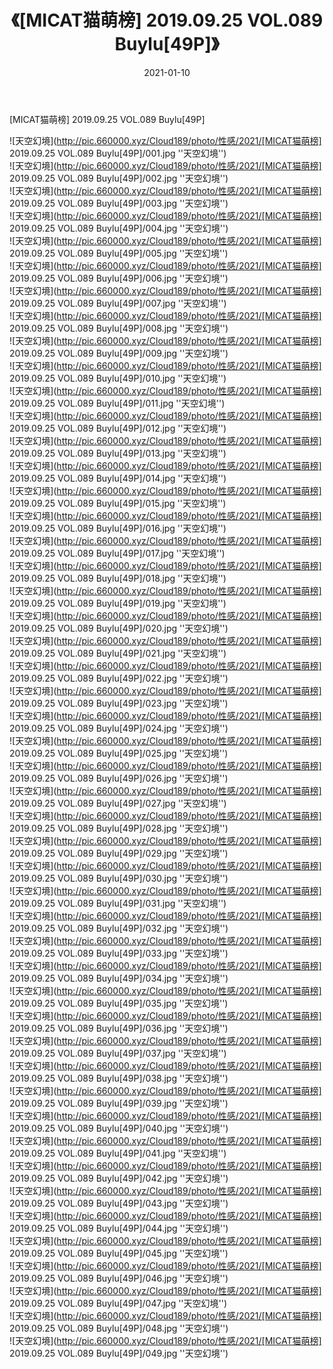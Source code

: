 ﻿---
layout: post
title:  《[MICAT猫萌榜] 2019.09.25 VOL.089 Buylu[49P]》
date:   2021-01-10
img: http://pic.660000.xyz/Cloud189/photo/性感/2021/[MICAT猫萌榜] 2019.09.25 VOL.089 Buylu[49P]/000.jpg
categories: [美女, 性感, 泳衣]
---

[MICAT猫萌榜] 2019.09.25 VOL.089 Buylu[49P]



![天空幻境](http://pic.660000.xyz/Cloud189/photo/性感/2021/[MICAT猫萌榜] 2019.09.25 VOL.089 Buylu[49P]/001.jpg ''天空幻境'') <br>
![天空幻境](http://pic.660000.xyz/Cloud189/photo/性感/2021/[MICAT猫萌榜] 2019.09.25 VOL.089 Buylu[49P]/002.jpg ''天空幻境'') <br>
![天空幻境](http://pic.660000.xyz/Cloud189/photo/性感/2021/[MICAT猫萌榜] 2019.09.25 VOL.089 Buylu[49P]/003.jpg ''天空幻境'') <br>
![天空幻境](http://pic.660000.xyz/Cloud189/photo/性感/2021/[MICAT猫萌榜] 2019.09.25 VOL.089 Buylu[49P]/004.jpg ''天空幻境'') <br>
![天空幻境](http://pic.660000.xyz/Cloud189/photo/性感/2021/[MICAT猫萌榜] 2019.09.25 VOL.089 Buylu[49P]/005.jpg ''天空幻境'') <br>
![天空幻境](http://pic.660000.xyz/Cloud189/photo/性感/2021/[MICAT猫萌榜] 2019.09.25 VOL.089 Buylu[49P]/006.jpg ''天空幻境'') <br>
![天空幻境](http://pic.660000.xyz/Cloud189/photo/性感/2021/[MICAT猫萌榜] 2019.09.25 VOL.089 Buylu[49P]/007.jpg ''天空幻境'') <br>
![天空幻境](http://pic.660000.xyz/Cloud189/photo/性感/2021/[MICAT猫萌榜] 2019.09.25 VOL.089 Buylu[49P]/008.jpg ''天空幻境'') <br>
![天空幻境](http://pic.660000.xyz/Cloud189/photo/性感/2021/[MICAT猫萌榜] 2019.09.25 VOL.089 Buylu[49P]/009.jpg ''天空幻境'') <br>
![天空幻境](http://pic.660000.xyz/Cloud189/photo/性感/2021/[MICAT猫萌榜] 2019.09.25 VOL.089 Buylu[49P]/010.jpg ''天空幻境'') <br>
![天空幻境](http://pic.660000.xyz/Cloud189/photo/性感/2021/[MICAT猫萌榜] 2019.09.25 VOL.089 Buylu[49P]/011.jpg ''天空幻境'') <br>
![天空幻境](http://pic.660000.xyz/Cloud189/photo/性感/2021/[MICAT猫萌榜] 2019.09.25 VOL.089 Buylu[49P]/012.jpg ''天空幻境'') <br>
![天空幻境](http://pic.660000.xyz/Cloud189/photo/性感/2021/[MICAT猫萌榜] 2019.09.25 VOL.089 Buylu[49P]/013.jpg ''天空幻境'') <br>
![天空幻境](http://pic.660000.xyz/Cloud189/photo/性感/2021/[MICAT猫萌榜] 2019.09.25 VOL.089 Buylu[49P]/014.jpg ''天空幻境'') <br>
![天空幻境](http://pic.660000.xyz/Cloud189/photo/性感/2021/[MICAT猫萌榜] 2019.09.25 VOL.089 Buylu[49P]/015.jpg ''天空幻境'') <br>
![天空幻境](http://pic.660000.xyz/Cloud189/photo/性感/2021/[MICAT猫萌榜] 2019.09.25 VOL.089 Buylu[49P]/016.jpg ''天空幻境'') <br>
![天空幻境](http://pic.660000.xyz/Cloud189/photo/性感/2021/[MICAT猫萌榜] 2019.09.25 VOL.089 Buylu[49P]/017.jpg ''天空幻境'') <br>
![天空幻境](http://pic.660000.xyz/Cloud189/photo/性感/2021/[MICAT猫萌榜] 2019.09.25 VOL.089 Buylu[49P]/018.jpg ''天空幻境'') <br>
![天空幻境](http://pic.660000.xyz/Cloud189/photo/性感/2021/[MICAT猫萌榜] 2019.09.25 VOL.089 Buylu[49P]/019.jpg ''天空幻境'') <br>
![天空幻境](http://pic.660000.xyz/Cloud189/photo/性感/2021/[MICAT猫萌榜] 2019.09.25 VOL.089 Buylu[49P]/020.jpg ''天空幻境'') <br>
![天空幻境](http://pic.660000.xyz/Cloud189/photo/性感/2021/[MICAT猫萌榜] 2019.09.25 VOL.089 Buylu[49P]/021.jpg ''天空幻境'') <br>
![天空幻境](http://pic.660000.xyz/Cloud189/photo/性感/2021/[MICAT猫萌榜] 2019.09.25 VOL.089 Buylu[49P]/022.jpg ''天空幻境'') <br>
![天空幻境](http://pic.660000.xyz/Cloud189/photo/性感/2021/[MICAT猫萌榜] 2019.09.25 VOL.089 Buylu[49P]/023.jpg ''天空幻境'') <br>
![天空幻境](http://pic.660000.xyz/Cloud189/photo/性感/2021/[MICAT猫萌榜] 2019.09.25 VOL.089 Buylu[49P]/024.jpg ''天空幻境'') <br>
![天空幻境](http://pic.660000.xyz/Cloud189/photo/性感/2021/[MICAT猫萌榜] 2019.09.25 VOL.089 Buylu[49P]/025.jpg ''天空幻境'') <br>
![天空幻境](http://pic.660000.xyz/Cloud189/photo/性感/2021/[MICAT猫萌榜] 2019.09.25 VOL.089 Buylu[49P]/026.jpg ''天空幻境'') <br>
![天空幻境](http://pic.660000.xyz/Cloud189/photo/性感/2021/[MICAT猫萌榜] 2019.09.25 VOL.089 Buylu[49P]/027.jpg ''天空幻境'') <br>
![天空幻境](http://pic.660000.xyz/Cloud189/photo/性感/2021/[MICAT猫萌榜] 2019.09.25 VOL.089 Buylu[49P]/028.jpg ''天空幻境'') <br>
![天空幻境](http://pic.660000.xyz/Cloud189/photo/性感/2021/[MICAT猫萌榜] 2019.09.25 VOL.089 Buylu[49P]/029.jpg ''天空幻境'') <br>
![天空幻境](http://pic.660000.xyz/Cloud189/photo/性感/2021/[MICAT猫萌榜] 2019.09.25 VOL.089 Buylu[49P]/030.jpg ''天空幻境'') <br>
![天空幻境](http://pic.660000.xyz/Cloud189/photo/性感/2021/[MICAT猫萌榜] 2019.09.25 VOL.089 Buylu[49P]/031.jpg ''天空幻境'') <br>
![天空幻境](http://pic.660000.xyz/Cloud189/photo/性感/2021/[MICAT猫萌榜] 2019.09.25 VOL.089 Buylu[49P]/032.jpg ''天空幻境'') <br>
![天空幻境](http://pic.660000.xyz/Cloud189/photo/性感/2021/[MICAT猫萌榜] 2019.09.25 VOL.089 Buylu[49P]/033.jpg ''天空幻境'') <br>
![天空幻境](http://pic.660000.xyz/Cloud189/photo/性感/2021/[MICAT猫萌榜] 2019.09.25 VOL.089 Buylu[49P]/034.jpg ''天空幻境'') <br>
![天空幻境](http://pic.660000.xyz/Cloud189/photo/性感/2021/[MICAT猫萌榜] 2019.09.25 VOL.089 Buylu[49P]/035.jpg ''天空幻境'') <br>
![天空幻境](http://pic.660000.xyz/Cloud189/photo/性感/2021/[MICAT猫萌榜] 2019.09.25 VOL.089 Buylu[49P]/036.jpg ''天空幻境'') <br>
![天空幻境](http://pic.660000.xyz/Cloud189/photo/性感/2021/[MICAT猫萌榜] 2019.09.25 VOL.089 Buylu[49P]/037.jpg ''天空幻境'') <br>
![天空幻境](http://pic.660000.xyz/Cloud189/photo/性感/2021/[MICAT猫萌榜] 2019.09.25 VOL.089 Buylu[49P]/038.jpg ''天空幻境'') <br>
![天空幻境](http://pic.660000.xyz/Cloud189/photo/性感/2021/[MICAT猫萌榜] 2019.09.25 VOL.089 Buylu[49P]/039.jpg ''天空幻境'') <br>
![天空幻境](http://pic.660000.xyz/Cloud189/photo/性感/2021/[MICAT猫萌榜] 2019.09.25 VOL.089 Buylu[49P]/040.jpg ''天空幻境'') <br>
![天空幻境](http://pic.660000.xyz/Cloud189/photo/性感/2021/[MICAT猫萌榜] 2019.09.25 VOL.089 Buylu[49P]/041.jpg ''天空幻境'') <br>
![天空幻境](http://pic.660000.xyz/Cloud189/photo/性感/2021/[MICAT猫萌榜] 2019.09.25 VOL.089 Buylu[49P]/042.jpg ''天空幻境'') <br>
![天空幻境](http://pic.660000.xyz/Cloud189/photo/性感/2021/[MICAT猫萌榜] 2019.09.25 VOL.089 Buylu[49P]/043.jpg ''天空幻境'') <br>
![天空幻境](http://pic.660000.xyz/Cloud189/photo/性感/2021/[MICAT猫萌榜] 2019.09.25 VOL.089 Buylu[49P]/044.jpg ''天空幻境'') <br>
![天空幻境](http://pic.660000.xyz/Cloud189/photo/性感/2021/[MICAT猫萌榜] 2019.09.25 VOL.089 Buylu[49P]/045.jpg ''天空幻境'') <br>
![天空幻境](http://pic.660000.xyz/Cloud189/photo/性感/2021/[MICAT猫萌榜] 2019.09.25 VOL.089 Buylu[49P]/046.jpg ''天空幻境'') <br>
![天空幻境](http://pic.660000.xyz/Cloud189/photo/性感/2021/[MICAT猫萌榜] 2019.09.25 VOL.089 Buylu[49P]/047.jpg ''天空幻境'') <br>
![天空幻境](http://pic.660000.xyz/Cloud189/photo/性感/2021/[MICAT猫萌榜] 2019.09.25 VOL.089 Buylu[49P]/048.jpg ''天空幻境'') <br>
![天空幻境](http://pic.660000.xyz/Cloud189/photo/性感/2021/[MICAT猫萌榜] 2019.09.25 VOL.089 Buylu[49P]/049.jpg ''天空幻境'') <br>